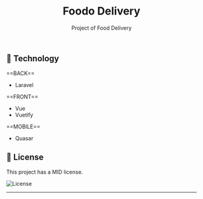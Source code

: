 <h1 align="center"> Foodo Delivery </h1>

<p align="center">
Project of Food Delivery
</p>

<br>

## 🚀 Technology

==BACK==
- Laravel

==FRONT==
- Vue
- Vuetify

==MOBILE==
- Quasar

## :memo: License

This project has a MID license.

<img alt="License" src="https://img.shields.io/static/v1?label=license&message=MIT&color=49AA26&labelColor=000000">


---